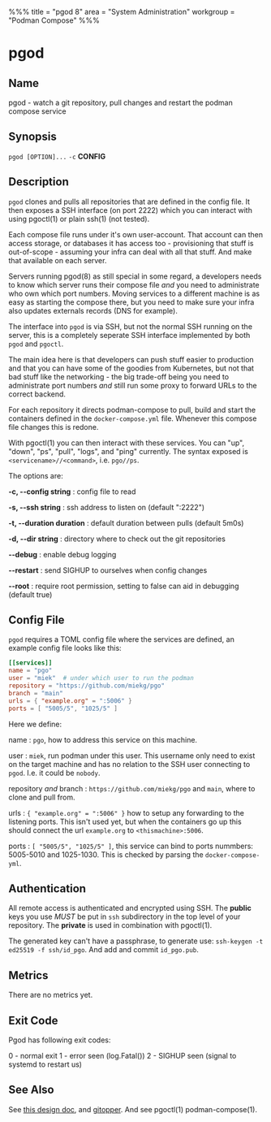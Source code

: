 %%%
title = "pgod 8"
area = "System Administration"
workgroup = "Podman Compose"
%%%

pgod
=====

## Name

pgod - watch a git repository, pull changes and restart the podman compose service

## Synopsis

`pgod [OPTION]...` `-c` **CONFIG**

## Description

`pgod` clones and pulls all repositories that are defined in the config file. It then exposes a SSH
interface (on port 2222) which you can interact with using pgoctl(1) or plain ssh(1) (not tested).

Each compose file runs under it's own user-account. That account can then access storage, or
databases it has access too - provisioning that stuff is out-of-scope - assuming your infra can deal
with all that stuff. And make that available on each server.

Servers running pgod(8) as still special in some regard, a developers needs to know which server runs
their compose file *and* you need to administrate who own which port numbers. Moving services to a
different machine is as easy as starting the compose there, but you need to make sure your infra
also updates externals records (DNS for example).

The interface into `pgod` is via SSH, but not the normal SSH running on the server, this is a
completely seperate SSH interface implemented by both `pgod` and `pgoctl`.

The main idea here is that developers can push stuff easier to production and that you can have some
of the goodies from Kubernetes, but not that bad stuff like the networking - the big trade-off being
you need to administrate port numbers *and* still run some proxy to forward URLs to the correct
backend.

For each repository it directs podman-compose to pull, build and start the containers defined in the
`docker-compose.yml` file. Whenever this compose file changes this is redone.

With pgoctl(1) you can then interact with these services. You can "up", "down", "ps", "pull",
"logs", and "ping" currently. The syntax exposed is `<servicename>//<command>`, i.e. `pgo//ps`.

The options are:

**-c, --config string**
:  config file to read

**-s, --ssh string**
:  ssh address to listen on (default ":2222")

**-t, --duration duration**
:  default duration between pulls (default 5m0s)

**-d, --dir string**
:  directory where to check out the git repositories

**--debug**
:  enable debug logging

**--restart**
:   send SIGHUP to ourselves when config changes

**--root**
:  require root permission, setting to false can aid in debugging (default true)

## Config File

`pgod` requires a TOML config file where the services are defined, an example config file looks like
this:

~~~ toml
[[services]]
name = "pgo"
user = "miek"  # under which user to run the podman
repository = "https://github.com/miekg/pgo"
branch = "main"
urls = { "example.org" = ":5006" }
ports = [ "5005/5", "1025/5" ]
~~~

Here we define:

name
: `pgo`, how to address this service on this machine.

user
: `miek`, run podman under this user. This username only need to exist on the target machine and has
no relation to the SSH user connecting to `pgod`. I.e. it could be `nobody`.

repository *and* branch
: `https://github.com/miekg/pgo` and `main`, where to clone and pull from.

urls
: `{ "example.org" = ":5006" }` how to setup any forwarding to the listening ports. This isn't used yet,
but when the containers go up this should connect the url `example.org` to `<thismachine>:5006`.

ports
: `[ "5005/5", "1025/5" ]`, this service can bind to ports nummbers: 5005-5010 and 1025-1030. This
is checked by parsing the `docker-compose-yml`.

## Authentication

All remote access is authenticated and encrypted using SSH. The **public** keys you use *MUST* be
put in `ssh` subdirectory in the top level of your repository. The **private** is used in
combination with pgoctl(1).

The generated key can't have a passphrase, to generate use: `ssh-keygen -t ed25519 -f ssh/id_pgo`.
And add and commit `id_pgo.pub`.

## Metrics

There are no metrics yet.

## Exit Code

Pgod has following exit codes:

0 - normal exit
1 - error seen (log.Fatal())
2 - SIGHUP seen (signal to systemd to restart us)

## See Also

See [this design doc](https://miek.nl/2022/november/15/provisioning-services/), and
[gitopper](https://github.com/miekg/gitopper). And see pgoctl(1) podman-compose(1).

